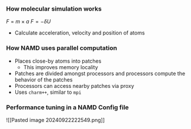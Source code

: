 ### How molecular simulation works 
$F$ = $m \times a$
$F = -\delta U$
- Calculate acceleration, velocity and position of atoms

### How NAMD uses parallel computation 
- Places close-by atoms into patches
	- This improves memory locality
- Patches are divided amongst processors and processors compute the behavior of the patches 
- Processors can access nearby patches via proxy
- Uses `charm++`, similar to `mpi`

### Performance tuning in a NAMD Config file 
![[Pasted image 20240922222549.png]]
